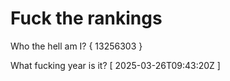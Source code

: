 # Fuck the rankings

Who the hell am I?
{ 13256303 }

What fucking year is it?
[ 2025-03-26T09:43:20Z ]
